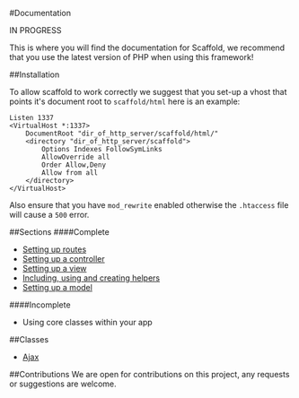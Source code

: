 #Documentation

IN PROGRESS

This is where you will find the documentation for Scaffold, we recommend that you use the latest version of PHP when using this framework!

##Installation

To allow scaffold to work correctly we suggest that you set-up a vhost that points it's document root to ```scaffold/html``` here is an example:

```
Listen 1337
<VirtualHost *:1337>
    DocumentRoot "dir_of_http_server/scaffold/html/"
    <directory "dir_of_http_server/scaffold">
        Options Indexes FollowSymLinks
        AllowOverride all
        Order Allow,Deny
        Allow from all
    </directory>
</VirtualHost>
```

Also ensure that you have ```mod_rewrite``` enabled otherwise the ```.htaccess``` file will cause a ```500``` error.

##Sections
####Complete
- [Setting up routes](/docs/setting-up-routes.md)
- [Setting up a controller](/docs/setting-up-a-controller.md)
- [Setting up a view](/docs/setting-up-a-view.md)
- [Including, using and creating helpers](/docs/setting-up-helpers.md)
- [Setting up a model](/docs/setting-up-a-model.md)

####Incomplete
- Using core classes within your app


##Classes
- [Ajax](/docs/classes/ajax.md)

##Contributions
We are open for contributions on this project, any requests or suggestions are welcome. 

